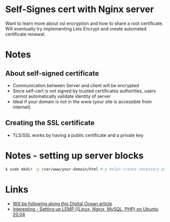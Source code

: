 # Self-Signes cert with Nginx server

Want to learn more about ssl encryption and how to share a 
root certificate. Will eventually try implementing Lets Encrypt and create 
automated certificate renewal.

# Notes
## About self-signed certificate
 - Communication between Server and client will be encrypted
 - Since self-cert is not signed by trusted certificates authorities, users cannot automatically validate identity of server
 - Ideal if your domain is not in the www (your site is accessible from internet)

## Creating the SSL certificate
 - TLS/SSL works by having a public certificate and a private key


# Notes - setting up server blocks
```bash
$ sudo mkdir -p /var/www/your-domain/html #-p helps create necessary parent dir

```



# Links
- [Will be following along this Digital Ocean article](https://www.digitalocean.com/community/tutorials/how-to-create-a-self-signed-ssl-certificate-for-nginx-in-ubuntu-20-04-1)
- [Interesting - Setting up LEMP ((Linux, Nginx, MySQL, PHP) on Ubuntu 20.04](https://www.digitalocean.com/community/tutorials/how-to-install-linux-nginx-mysql-php-lemp-stack-on-ubuntu-20-04)

